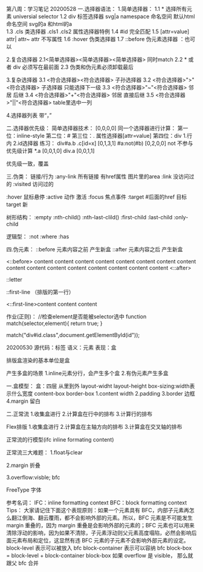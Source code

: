 第八周：学习笔记
20200528
一.选择器语法：
1.简单选择器：
 1.1 * 选择所有元素 universial selector
 1.2 div   标签选择器  svg|a  namespace 命名空间  默认html命名空间  svg的a 和html的a  
 1.3 .cls 类选择器 .cls1 .cls2  属性选择器特例
 1.4 #id 完全匹配
 1.5 [attr=value]  attr|  attr~   attr 不写属性
 1.6 :hover 伪类选择器
 1.7 ::before 伪元素选择器  ：也可以

2.复合选择器
 2.1<简单选择器><简单选择器><简单选择器>  同时match
 2.2 * 或者 div 必须写在最前面
 2.3 伪类和伪元素必须卸载最后

3.复杂选择器
  3.1 <符合选择器><sp><符合选择器> 子孙选择器 
  3.2 <符合选择器>">"<符合选择器> 子选择器 只能选择下一级
  3.3 <符合选择器>"~"<符合选择器>  邻居 后继
  3.4 <符合选择器>"+"<符合选择器>  邻居 直接后继
  3.5 <符合选择器>"||"<符合选择器> table里选中一列

4.选择器列表
    带“，”

二.选择器优先级：
简单选择器技术：
[0,0,0,0] 同一个选择器进行计算：
第一位：inline-style
第二位：# 
第三位：.  属性选择器[attr=value]
第四位：div
1.行内
2.id选择器
练习：
div#a.b .c[id=x]   [0,1,3,1]
#a:not(#b)         [0,2,0,0]  not 不参与优先级计算
*.a                [0,0,1,0]
div.a              [0,0,1,1]

优先级一致，覆盖

三.伪类：
链接/行为
:any-link 所有链接 有href属性 图片里的area
:link 没访问过的 :visited 访问过的

:hover 鼠标悬停 
:active 动作 激活 
:focus 焦点事件
:target #后面的href  目标target  新


树形结构：
:empty
:nth-child()
:nth-last-clild()
:first-child :last-child :only-child

逻辑型：
:not
:where :has

四.伪元素：
::before 元素内容之前 产生新盒
::after  元素内容之后 产生新盒
<div>
<::before>
    content content content content
    content content content content
    content content content content
    content content content content
<::after>
</div>

::letter

::first-line （排版的第一行）
<div>
<::first-line>content content content </::first-line>

</div>


作业(正则)：
//检查element是否能被selector选中
function match(selector,element){
    return true;
}

match("div#id.class",document.getElementById(id"));

20200530
源代码：标签
语义：元素
表现：盒

排版盒渲染的基本单位是盒

产生多盒的场景
1.inline元素分行，会产生多个盒
2.有伪元素产生多盒

一.盒模型：
盒：四层 从里到外
layout-widht  layout-height
box-sizing:width表示什么宽度   content-box    border-box
1.content  width
2.padding 
3.border 边框
4.margin 留白

二.正常流
1.收集盒进行
2.计算盒在行中的排布
3.计算行的排布

Flex排版
1.收集盒进行
2.计算盒在主轴方向的排布
3.计算盒在交叉轴的排布

正常流的行模型(ifc inline formating content)

正常流三大难题：
1.float与clear

2.margin 折叠

3.overflow:visble; bfc

FreeType 字体

参考名词：
IFC：inline formatting context
BFC：block formatting context
Tips：
大家请记住下面这个表现原则：如果一个元素具有 BFC，内部子元素再怎么翻江倒海、翻云覆雨，都不会影响外部的元素。所以，BFC 元素是不可能发生 margin 重叠的，因为 margin 重叠是会影响外部的元素的；BFC 元素也可以用来清除浮动的影响，因为如果不清除，子元素浮动则父元素高度塌陷，必然会影响后面元素布局和定位，这显然有违 BFC 元素的子元素不会影响外部元素的设定。
block-level 表示可以被放入 bfc
block-container 表示可以容纳 bfc
block-box = block-level + block-container
block-box 如果 overflow 是 visible， 那么就跟父 bfc 合并 